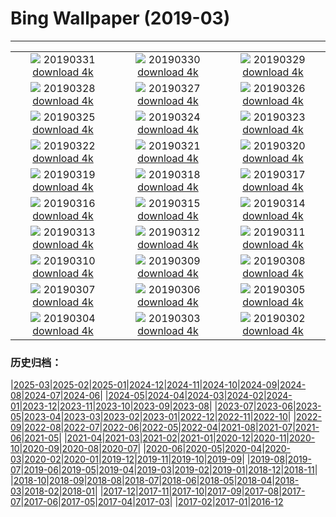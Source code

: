 # Bing Wallpaper (2019-03)
**************
| | | |
|:-:|:-:|:-:|
| ![](https://www.bing.com/th?id=OHR.EiffelBelow_EN-US6599490334_1920x1080.jpg) 20190331 [download 4k](https://www.bing.com/th?id=OHR.EiffelBelow_EN-US6599490334_UHD.jpg) | ![](https://www.bing.com/th?id=OHR.EarthHourNYC_EN-US6482203250_1920x1080.jpg) 20190330 [download 4k](https://www.bing.com/th?id=OHR.EarthHourNYC_EN-US6482203250_UHD.jpg) | ![](https://www.bing.com/th?id=OHR.AurovilleIndia_EN-US6353298531_1920x1080.jpg) 20190329 [download 4k](https://www.bing.com/th?id=OHR.AurovilleIndia_EN-US6353298531_UHD.jpg) |
| ![](https://www.bing.com/th?id=OHR.RufousTailed_EN-US7607727290_1920x1080.jpg) 20190328 [download 4k](https://www.bing.com/th?id=OHR.RufousTailed_EN-US7607727290_UHD.jpg) | ![](https://www.bing.com/th?id=OHR.SapBuckets_EN-US7503591641_1920x1080.jpg) 20190327 [download 4k](https://www.bing.com/th?id=OHR.SapBuckets_EN-US7503591641_UHD.jpg) | ![](https://www.bing.com/th?id=OHR.SakuraFes_EN-US7463077645_1920x1080.jpg) 20190326 [download 4k](https://www.bing.com/th?id=OHR.SakuraFes_EN-US7463077645_UHD.jpg) |
| ![](https://www.bing.com/th?id=OHR.AthensNight_EN-US7424095982_1920x1080.jpg) 20190325 [download 4k](https://www.bing.com/th?id=OHR.AthensNight_EN-US7424095982_UHD.jpg) | ![](https://www.bing.com/th?id=OHR.PWSRecovery_EN-US7388925514_1920x1080.jpg) 20190324 [download 4k](https://www.bing.com/th?id=OHR.PWSRecovery_EN-US7388925514_UHD.jpg) | ![](https://www.bing.com/th?id=OHR.HolePunchClouds_EN-US7334198220_1920x1080.jpg) 20190323 [download 4k](https://www.bing.com/th?id=OHR.HolePunchClouds_EN-US7334198220_UHD.jpg) |
| ![](https://www.bing.com/th?id=OHR.TashkurganGrasslands_EN-US7248338336_1920x1080.jpg) 20190322 [download 4k](https://www.bing.com/th?id=OHR.TashkurganGrasslands_EN-US7248338336_UHD.jpg) | ![](https://www.bing.com/th?id=OHR.BaobabGrove_EN-US7192320220_1920x1080.jpg) 20190321 [download 4k](https://www.bing.com/th?id=OHR.BaobabGrove_EN-US7192320220_UHD.jpg) | ![](https://www.bing.com/th?id=OHR.EarlyBloomer_EN-US7155034826_1920x1080.jpg) 20190320 [download 4k](https://www.bing.com/th?id=OHR.EarlyBloomer_EN-US7155034826_UHD.jpg) |
| ![](https://www.bing.com/th?id=OHR.FallasBonfire_EN-US7115616221_1920x1080.jpg) 20190319 [download 4k](https://www.bing.com/th?id=OHR.FallasBonfire_EN-US7115616221_UHD.jpg) | ![](https://www.bing.com/th?id=OHR.TofinoCoast_EN-US7059338912_1920x1080.jpg) 20190318 [download 4k](https://www.bing.com/th?id=OHR.TofinoCoast_EN-US7059338912_UHD.jpg) | ![](https://www.bing.com/th?id=OHR.TaoiseachDept_EN-US7003790064_1920x1080.jpg) 20190317 [download 4k](https://www.bing.com/th?id=OHR.TaoiseachDept_EN-US7003790064_UHD.jpg) |
| ![](https://www.bing.com/th?id=OHR.RedandWhite_EN-US6851736062_1920x1080.jpg) 20190316 [download 4k](https://www.bing.com/th?id=OHR.RedandWhite_EN-US6851736062_UHD.jpg) | ![](https://www.bing.com/th?id=OHR.SeptimiusSeverus_EN-US6750540711_1920x1080.jpg) 20190315 [download 4k](https://www.bing.com/th?id=OHR.SeptimiusSeverus_EN-US6750540711_UHD.jpg) | ![](https://www.bing.com/th?id=OHR.AgriculturalPi_EN-US0259030447_1920x1080.jpg) 20190314 [download 4k](https://www.bing.com/th?id=OHR.AgriculturalPi_EN-US0259030447_UHD.jpg) |
| ![](https://www.bing.com/th?id=OHR.Uranus_EN-US0218476439_1920x1080.jpg) 20190313 [download 4k](https://www.bing.com/th?id=OHR.Uranus_EN-US0218476439_UHD.jpg) | ![](https://www.bing.com/th?id=OHR.SpainRioTinto_EN-US0146116496_1920x1080.jpg) 20190312 [download 4k](https://www.bing.com/th?id=OHR.SpainRioTinto_EN-US0146116496_UHD.jpg) | ![](https://www.bing.com/th?id=OHR.LeopardNamibia_EN-US0105217250_1920x1080.jpg) 20190311 [download 4k](https://www.bing.com/th?id=OHR.LeopardNamibia_EN-US0105217250_UHD.jpg) |
| ![](https://www.bing.com/th?id=OHR.BagpipeOpera_EN-US0030362335_1920x1080.jpg) 20190310 [download 4k](https://www.bing.com/th?id=OHR.BagpipeOpera_EN-US0030362335_UHD.jpg) | ![](https://www.bing.com/th?id=OHR.GrapeHarvest_EN-US9833740254_1920x1080.jpg) 20190309 [download 4k](https://www.bing.com/th?id=OHR.GrapeHarvest_EN-US9833740254_UHD.jpg) | ![](https://www.bing.com/th?id=OHR.Policewomen_EN-US7694110536_1920x1080.jpg) 20190308 [download 4k](https://www.bing.com/th?id=OHR.Policewomen_EN-US7694110536_UHD.jpg) |
| ![](https://www.bing.com/az/hprichbg/rb/BrittlebushBloom_EN-US7635502161_1920x1080.jpg) 20190307 [download 4k](https://www.bing.com/az/hprichbg/rb/BrittlebushBloom_EN-US7635502161_UHD.jpg) | ![](https://www.bing.com/az/hprichbg/rb/Cefalu_EN-US7490136495_1920x1080.jpg) 20190306 [download 4k](https://www.bing.com/az/hprichbg/rb/Cefalu_EN-US7490136495_UHD.jpg) | ![](https://www.bing.com/az/hprichbg/rb/MardiGrasIndians_EN-US7436694464_1920x1080.jpg) 20190305 [download 4k](https://www.bing.com/az/hprichbg/rb/MardiGrasIndians_EN-US7436694464_UHD.jpg) |
| ![](https://www.bing.com/az/hprichbg/rb/ElephantMarch_EN-US7360429663_1920x1080.jpg) 20190304 [download 4k](https://www.bing.com/az/hprichbg/rb/ElephantMarch_EN-US7360429663_UHD.jpg) | ![](https://www.bing.com/az/hprichbg/rb/FinWhale_EN-US7269169997_1920x1080.jpg) 20190303 [download 4k](https://www.bing.com/az/hprichbg/rb/FinWhale_EN-US7269169997_UHD.jpg) | ![](https://www.bing.com/az/hprichbg/rb/VinicuncaMountain_EN-US7182875389_1920x1080.jpg) 20190302 [download 4k](https://www.bing.com/az/hprichbg/rb/VinicuncaMountain_EN-US7182875389_UHD.jpg) |

### 历史归档：

|[2025-03](/../2025-03/2025-03.md)|[2025-02](/../2025-02/2025-02.md)|[2025-01](/../2025-01/2025-01.md)|[2024-12](/../2024-12/2024-12.md)|[2024-11](/../2024-11/2024-11.md)|[2024-10](/../2024-10/2024-10.md)|[2024-09](/../2024-09/2024-09.md)|[2024-08](/../2024-08/2024-08.md)|[2024-07](/../2024-07/2024-07.md)|[2024-06](/../2024-06/2024-06.md)|
|[2024-05](/../2024-05/2024-05.md)|[2024-04](/../2024-04/2024-04.md)|[2024-03](/../2024-03/2024-03.md)|[2024-02](/../2024-02/2024-02.md)|[2024-01](/../2024-01/2024-01.md)|[2023-12](/../2023-12/2023-12.md)|[2023-11](/../2023-11/2023-11.md)|[2023-10](/../2023-10/2023-10.md)|[2023-09](/../2023-09/2023-09.md)|[2023-08](/../2023-08/2023-08.md)|
|[2023-07](/../2023-07/2023-07.md)|[2023-06](/../2023-06/2023-06.md)|[2023-05](/../2023-05/2023-05.md)|[2023-04](/../2023-04/2023-04.md)|[2023-03](/../2023-03/2023-03.md)|[2023-02](/../2023-02/2023-02.md)|[2023-01](/../2023-01/2023-01.md)|[2022-12](/../2022-12/2022-12.md)|[2022-11](/../2022-11/2022-11.md)|[2022-10](/../2022-10/2022-10.md)|
|[2022-09](/../2022-09/2022-09.md)|[2022-08](/../2022-08/2022-08.md)|[2022-07](/../2022-07/2022-07.md)|[2022-06](/../2022-06/2022-06.md)|[2022-05](/../2022-05/2022-05.md)|[2022-04](/../2022-04/2022-04.md)|[2021-08](/../2021-08/2021-08.md)|[2021-07](/../2021-07/2021-07.md)|[2021-06](/../2021-06/2021-06.md)|[2021-05](/../2021-05/2021-05.md)|
|[2021-04](/../2021-04/2021-04.md)|[2021-03](/../2021-03/2021-03.md)|[2021-02](/../2021-02/2021-02.md)|[2021-01](/../2021-01/2021-01.md)|[2020-12](/../2020-12/2020-12.md)|[2020-11](/../2020-11/2020-11.md)|[2020-10](/../2020-10/2020-10.md)|[2020-09](/../2020-09/2020-09.md)|[2020-08](/../2020-08/2020-08.md)|[2020-07](/../2020-07/2020-07.md)|
|[2020-06](/../2020-06/2020-06.md)|[2020-05](/../2020-05/2020-05.md)|[2020-04](/../2020-04/2020-04.md)|[2020-03](/../2020-03/2020-03.md)|[2020-02](/../2020-02/2020-02.md)|[2020-01](/../2020-01/2020-01.md)|[2019-12](/../2019-12/2019-12.md)|[2019-11](/../2019-11/2019-11.md)|[2019-10](/../2019-10/2019-10.md)|[2019-09](/../2019-09/2019-09.md)|
|[2019-08](/../2019-08/2019-08.md)|[2019-07](/../2019-07/2019-07.md)|[2019-06](/../2019-06/2019-06.md)|[2019-05](/../2019-05/2019-05.md)|[2019-04](/../2019-04/2019-04.md)|[2019-03](/2019-03.md)|[2019-02](/../2019-02/2019-02.md)|[2019-01](/../2019-01/2019-01.md)|[2018-12](/../2018-12/2018-12.md)|[2018-11](/../2018-11/2018-11.md)|
|[2018-10](/../2018-10/2018-10.md)|[2018-09](/../2018-09/2018-09.md)|[2018-08](/../2018-08/2018-08.md)|[2018-07](/../2018-07/2018-07.md)|[2018-06](/../2018-06/2018-06.md)|[2018-05](/../2018-05/2018-05.md)|[2018-04](/../2018-04/2018-04.md)|[2018-03](/../2018-03/2018-03.md)|[2018-02](/../2018-02/2018-02.md)|[2018-01](/../2018-01/2018-01.md)|
|[2017-12](/../2017-12/2017-12.md)|[2017-11](/../2017-11/2017-11.md)|[2017-10](/../2017-10/2017-10.md)|[2017-09](/../2017-09/2017-09.md)|[2017-08](/../2017-08/2017-08.md)|[2017-07](/../2017-07/2017-07.md)|[2017-06](/../2017-06/2017-06.md)|[2017-05](/../2017-05/2017-05.md)|[2017-04](/../2017-04/2017-04.md)|[2017-03](/../2017-03/2017-03.md)|
|[2017-02](/../2017-02/2017-02.md)|[2017-01](/../2017-01/2017-01.md)|[2016-12](/../2016-12/2016-12.md)